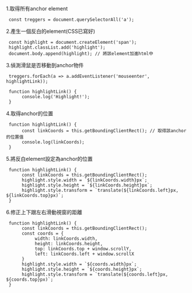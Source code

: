 1.取得所有anchor element

     const treggers = document.querySelectorAll('a');

2.產生一個反白的element(CSS已寫好)

     const highlight = document.createElement('span');
     highlight.classList.add('highlight');
     document.body.append(highlight); // 將該element加進html中

3.偵測滑鼠是否移動到anchor物件

     treggers.forEach(a => a.addEventListener('mouseenter', highlightLink));

     function highlightLink() {
          console.log('Highlight!');
     }

4.取得anchor的位置



     function highlightLink() {
          const linkCoords = this.getBoundingClientRect(); // 取得該anchor的位置值
          console.log(linkCoords);
     }

5.將反白element設定為anchor的位置

     function highlightLink() {
          const linkCoords = this.getBoundingClientRect();
          highlight.style.width = `${linkCoords.width}px`;
          highlight.style.height = `${linkCoords.height}px`;
          highlight.style.transform = `translate(${linkCoords.left}px, ${linkCoords.top}px)`;
     }

6.修正上下跟左右滑動視窗的距離

     function highlightLink() {
          const linkCoords = this.getBoundingClientRect();
          const coords = {
               width: linkCoords.width,
               height: linkCoords.height,
               top: linkCoords.top + window.scrollY,
               left: linkCoords.left + window.scrollX
          }
          highlight.style.width = `${coords.width}px`;
          highlight.style.height = `${coords.height}px`;
          highlight.style.transform = `translate(${coords.left}px, ${coords.top}px)`;
     }